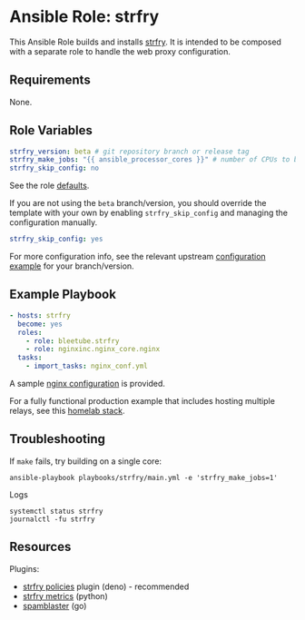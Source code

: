 # Ansible Role: strfry

This Ansible Role builds and installs [strfry](https://github.com/hoytech/strfry). It is intended to be composed with a separate role to handle the web proxy configuration.

## Requirements

None.

## Role Variables

```yaml
strfry_version: beta # git repository branch or release tag
strfry_make_jobs: "{{ ansible_processor_cores }}" # number of CPUs to build with
strfry_skip_config: no
```

See the role [defaults](defaults/main.yml).

If you are not using the `beta` branch/version, you should override the template with your own by enabling `strfry_skip_config` and managing the configuration manually.

```yaml
strfry_skip_config: yes
```

For more configuration info, see the relevant upstream [configuration example](https://github.com/hoytech/strfry/blob/beta/strfry.conf) for your branch/version.

## Example Playbook

```yaml
- hosts: strfry
  become: yes
  roles:
    - role: bleetube.strfry
    - role: nginxinc.nginx_core.nginx
  tasks:
    - import_tasks: nginx_conf.yml
```

A sample [nginx configuration](docs/examples/nginx_conf.yml) is provided.

For a fully functional production example that includes hosting multiple relays, see this [homelab stack](https://github.com/bleetube/satstack).

## Troubleshooting
If `make` fails, try building on a single core:

```shell
ansible-playbook playbooks/strfry/main.yml -e 'strfry_make_jobs=1'
```

Logs

```shell
systemctl status strfry
journalctl -fu strfry
```

## Resources

Plugins:

* [strfry policies](https://gitlab.com/soapbox-pub/strfry-policies) plugin (deno) - recommended
* [strfry metrics](https://github.com/bleetube/strfry-plugin) (python)
* [spamblaster](https://github.com/relaytools/spamblaster) (go)